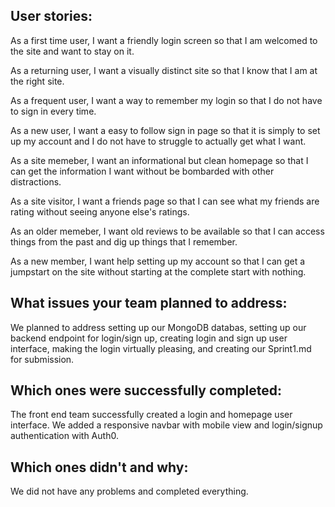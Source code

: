 ## User stories:
  
  As a first time user, I want a friendly login screen so that I am welcomed to the site and want to stay on it.
  
  As a returning user, I want a visually distinct site so that I know that I am at the right site.
  
  As a frequent user, I want a way to remember my login so that I do not have to sign in every time.
  
  As a new user, I want a easy to follow sign in page so that it is simply to set up my account and I do not have to struggle to actually get what I want.
  
  As a site memeber, I want an informational but clean homepage so that I can get the information I want without be bombarded with other distractions.
  
  As a site visitor, I want a friends page so that I can see what my friends are rating without seeing anyone else's ratings.
  
  As an older memeber, I want old reviews to be available so that I can access things from the past and dig up things that I remember.
  
  As a new member, I want help setting up my account so that I can get a jumpstart on the site without starting at the complete start with nothing.

## What issues your team planned to address:
  We planned to address setting up our MongoDB databas, setting up our backend endpoint for login/sign up, creating login and sign up user interface, making the login
  virtually pleasing, and creating our Sprint1.md for submission.

## Which ones were successfully completed:
  The front end team successfully created a login and homepage user interface. We added a responsive navbar with mobile view and login/signup authentication with Auth0. 

## Which ones didn't and why:
  We did not have any problems and completed everything.
